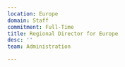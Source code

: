 ```yaml
---
location: Europe
domain: Staff
commitment: Full-Time
title: Regional Director for Europe
desc: ''
team: Administration

---
```

